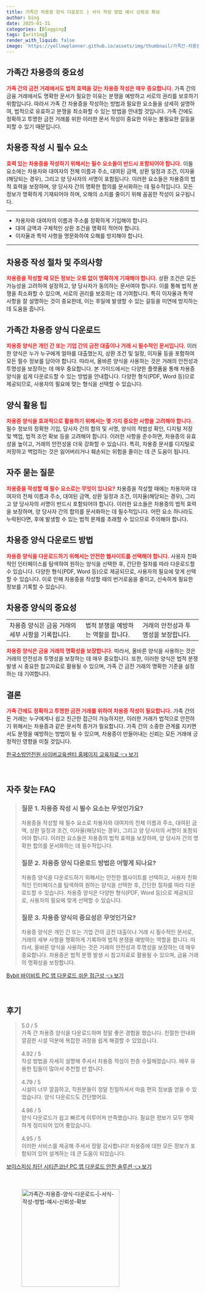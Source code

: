 ```yaml
---
title: 가족간 차용증 양식 다운로드 | 서식 작성 방법 예시 신뢰성 확보
author: bing
date: 2025-01-31
categories: [Blogging]
tags: [writing]
render_with_liquid: false
image: 'https://yellowplanner.github.io/assets/img/thumbnail/가족간-차용증-양식-다운로드-|-서식-작성-방법-예시-신뢰성-확보.webp'
---
```



<h2 id='가족간 차용증의 중요성'>가족간 차용증의 중요성</h2>

<p><b><span style="color: #ee2323;">가족 간의 금전 거래에서도 법적 효력을 갖는 차용증 작성은 매우 중요합니다.</span></b> 가족 간의 금융 거래에서도 명확한 문서가 필요한 이유는 분쟁을 예방하고 서로의 권리를 보호하기 위함입니다. 따라서 가족 간 차용증을 작성하는 방법과 필요한 요소들을 상세히 설명하여, 법적으로 유효하고 분쟁을 최소화할 수 있는 방법을 안내할 것입니다. 가족 간에도 정확하고 투명한 금전 거래를 위한 이러한 문서 작성이 중요한 이유는 불필요한 갈등을 피할 수 있기 때문입니다.</p>

<h2 id='차용증 작성 시 필수 요소'>차용증 작성 시 필수 요소</h2>

<p><b><span style="color: #ee2323;">효력 있는 차용증을 작성하기 위해서는 필수 요소들이 반드시 포함되어야 합니다.</span></b> 이들 요소에는 차용자와 대여자의 전체 이름과 주소, 대여된 금액, 상환 일정과 조건, 이자율(해당되는 경우), 그리고 양 당사자의 서명이 포함됩니다. 이러한 요소들은 차용증의 법적 효력을 보장하며, 양 당사자 간의 명확한 합의를 문서화하는 데 필수적입니다. 모든 정보가 명확하게 기재되어야 하며, 오해의 소지를 줄이기 위해 꼼꼼한 작성이 요구됩니다.</p>

<hr />

<ul>
    <li>차용자와 대여자의 이름과 주소를 정확하게 기입해야 합니다.</li>
    <li>대여 금액과 구체적인 상환 조건을 명확히 적어야 합니다.</li>
    <li>이자율과 특약 사항을 명문화하여 오해를 방지해야 합니다.</li>
</ul>

<hr />

<h2 id='차용증 작성 절차 및 주의사항'>차용증 작성 절차 및 주의사항</h2>

<p><b><span style="color: #ee2323;">차용증을 작성할 때 모든 정보는 오류 없이 명확하게 기재해야 합니다.</span></b> 상환 조건은 모든 가능성을 고려하여 설정하고, 양 당사자가 동의하는 문서여야 합니다. 이를 통해 법적 분쟁을 최소화할 수 있으며, 서로의 권리를 보호하는 데 기여합니다. 특히 이자율과 특약 사항을 잘 설명하는 것이 중요한데, 이는 후일에 발생할 수 있는 갈등을 미연에 방지하는 데 도움을 줍니다.</p>

<h2 id='가족간 차용증 양식 다운로드'>가족간 차용증 양식 다운로드</h2>

<p><b><span style="color: #ee2323;">차용증 양식은 개인 간 또는 기업 간의 금전 대출이나 거래 시 필수적인 문서입니다.</span></b> 이러한 양식은 누가 누구에게 얼마를 대출했는지, 상환 조건 및 일정, 이자율 등을 포함하여 모든 필수 정보를 담아야 합니다. 따라서, 올바른 양식을 사용하는 것은 거래의 안전성과 투명성을 보장하는 데 매우 중요합니다. 본 가이드에서는 다양한 플랫폼을 통해 차용증 양식을 쉽게 다운로드할 수 있는 방법을 안내합니다. 다양한 형식(PDF, Word 등)으로 제공되므로, 사용자의 필요에 맞는 형식을 선택할 수 있습니다.</p>

<h2 id='양식 활용 팁'>양식 활용 팁</h2>

<p><b><span style="color: #ee2323;">차용증 양식을 효과적으로 활용하기 위해서는 몇 가지 중요한 사항을 고려해야 합니다.</span></b> 필수 정보의 정확한 기입, 당사자 간의 합의 및 서명, 양식의 적법성 확인, 디지털 저장 및 백업, 법적 조언 확보 등을 고려해야 합니다. 이러한 사항을 준수하면, 차용증의 유효성을 높이고, 거래의 안전성을 더욱 강화할 수 있습니다. 특히, 차용증 문서를 디지털로 저장하고 백업하는 것은 잃어버리거나 훼손되는 위험을 줄이는 데 큰 도움이 됩니다.</p>

<h2 id='자주 묻는 질문'>자주 묻는 질문</h2>

<p><b><span style="color: #ee2323;">차용증을 작성할 때 필수 요소로는 무엇이 있나요?</span></b> 차용증을 작성할 때에는 차용자와 대여자의 전체 이름과 주소, 대여된 금액, 상환 일정과 조건, 이자율(해당되는 경우), 그리고 양 당사자의 서명이 반드시 포함되어야 합니다. 이러한 요소들은 차용증의 법적 효력을 보장하며, 양 당사자 간의 합의를 문서화하는 데 필수적입니다. 어떤 요소 하나라도 누락된다면, 후에 발생할 수 있는 법적 문제를 초래할 수 있으므로 주의해야 합니다.</p>

<h2 id='차용증 양식 다운로드 방법'>차용증 양식 다운로드 방법</h2>

<p><b><span style="color: #ee2323;">차용증 양식을 다운로드하기 위해서는 안전한 웹사이트를 선택해야 합니다.</span></b> 사용자 친화적인 인터페이스를 탐색하여 원하는 양식을 선택한 후, 간단한 절차를 따라 다운로드할 수 있습니다. 다양한 형식(PDF, Word 등)으로 제공되므로, 사용자의 필요에 맞게 선택할 수 있습니다. 이로 인해 차용증을 작성할 때의 번거로움을 줄이고, 신속하게 필요한 정보를 기록할 수 있습니다.</p>

<h2 id='차용증 양식의 중요성'>차용증 양식의 중요성</h2>

<table>
    <tr>
        <td>차용증 양식은 금융 거래의 세부 사항을 기록합니다.</td>
        <td>법적 분쟁을 예방하는 역할을 합니다.</td>
        <td>거래의 안전성과 투명성을 보장합니다.</td>
    </tr>
</table>

<p><b><span style="color: #ee2323;">차용증 양식은 금융 거래의 명확성을 보장합니다.</span></b> 따라서, 올바른 양식을 사용하는 것은 거래의 안전성과 투명성을 보장하는 데 매우 중요합니다. 또한, 이러한 양식은 법적 분쟁 발생 시 중요한 참고자료로 활용될 수 있으며, 가족 간 금전 거래의 명확한 기준을 설정하는 데 기여합니다.</p>

<h2 id='결론'>결론</h2>

<p><b><span style="color: #ee2323;">가족 간에도 정확하고 투명한 금전 거래를 위하여 차용증 작성이 필요합니다.</span></b> 가족 간의 돈 거래는 누구에게나 쉽고 친근한 접근이 가능하지만, 이러한 거래가 법적으로 안전하기 위해서는 차용증과 같은 문서적 증거가 필요합니다. 가족 간의 소중한 관계를 지키면서도 분쟁을 예방하는 방법이 될 수 있으며, 차용증이 만들어내는 신뢰는 모든 거래에 긍정적인 영향을 미칠 것입니다.</p>


<p><a class="click-button" title="한국소방안전원 사이버교육센터 홈페이지 교육자료" href="https://yellowplanner.github.io/posts/%ED%95%9C%EA%B5%AD%EC%86%8C%EB%B0%A9%EC%95%88%EC%A0%84%EC%9B%90-%EC%82%AC%EC%9D%B4%EB%B2%84%EA%B5%90%EC%9C%A1%EC%84%BC%ED%84%B0-%ED%99%88%ED%8E%98%EC%9D%B4%EC%A7%80-%EA%B5%90%EC%9C%A1%EC%9E%90%EB%A3%8C/" rel="dofollow">한국소방안전원 사이버교육센터 홈페이지 교육자료 👈 보기</a></p><br>
<h2 id='자주_찾는_FAQ'>자주 찾는 FAQ</h2>
<div itemscope="" itemtype="https://schema.org/FAQPage"> 
<blockquote> 
<div itemscope="" itemprop="mainEntity" itemtype="https://schema.org/Question"> 
<h3 itemprop="name">질문 1. 차용증 작성 시 필수 요소는 무엇인가요?</h3> 
<div itemscope="" itemprop="acceptedAnswer" itemtype="https://schema.org/Answer"> 
<span itemprop="text"> 
<p>차용증을 작성할 때 필수 요소로 차용자와 대여자의 전체 이름과 주소, 대여된 금액, 상환 일정과 조건, 이자율(해당되는 경우), 그리고 양 당사자의 서명이 포함되어야 합니다. 이러한 요소들은 차용증의 법적 효력을 보장하며, 양 당사자 간의 명확한 합의를 문서화하는 데 필수적입니다.</p> 
</span> 
</div> 
</div> 

<div itemscope="" itemprop="mainEntity" itemtype="https://schema.org/Question"> 
<h3 itemprop="name">질문 2. 차용증 양식 다운로드 방법은 어떻게 되나요?</h3> 
<div itemscope="" itemprop="acceptedAnswer" itemtype="https://schema.org/Answer"> 
<span itemprop="text"> 
<p>차용증 양식을 다운로드하기 위해서는 안전한 웹사이트를 선택하고, 사용자 친화적인 인터페이스를 탐색하여 원하는 양식을 선택한 후, 간단한 절차를 따라 다운로드할 수 있습니다. 차용증 양식은 다양한 형식(PDF, Word 등)으로 제공되므로, 사용자의 필요에 맞게 선택할 수 있습니다.</p> 
</span> 
</div> 
</div> 

<div itemscope="" itemprop="mainEntity" itemtype="https://schema.org/Question"> 
<h3 itemprop="name">질문 3. 차용증 양식의 중요성은 무엇인가요?</h3> 
<div itemscope="" itemprop="acceptedAnswer" itemtype="https://schema.org/Answer"> 
<span itemprop="text"> 
<p>차용증 양식은 개인 간 또는 기업 간의 금전 대출이나 거래 시 필수적인 문서로, 거래의 세부 사항을 명확하게 기록하여 법적 분쟁을 예방하는 역할을 합니다. 따라서, 올바른 양식을 사용하는 것은 거래의 안전성과 투명성을 보장하는 데 매우 중요합니다. 차용증은 법적 분쟁 발생 시 참고자료로 활용될 수 있으며, 금융 거래의 명확성을 보장합니다.</p> 
</span> 
</div> 
</div> 
</blockquote> 
</div>
<p><a class="click-button" title="Bybit 바이비트 PC 앱 다운로드 쉬운 접근성" href="https://yellowplanner.github.io/posts/Bybit-%EB%B0%94%EC%9D%B4%EB%B9%84%ED%8A%B8-PC-%EC%95%B1-%EB%8B%A4%EC%9A%B4%EB%A1%9C%EB%93%9C-%EC%89%AC%EC%9A%B4-%EC%A0%91%EA%B7%BC%EC%84%B1/" rel="dofollow">Bybit 바이비트 PC 앱 다운로드 쉬운 접근성 👈 보기</a></p><br>
<h2 id='후기'>후기</h2>
<div itemscope itemtype="https://schema.org/Product">
  <blockquote>
  <div itemprop="review" itemscope itemtype="https://schema.org/Review">
      <div itemprop="reviewRating" itemscope itemtype="https://schema.org/Rating"> <span itemprop="ratingValue">5.0</span> / <span itemprop="bestRating">5</span> </div>
      <span itemprop="reviewBody">가족 간 차용증 양식을 다운로드하며 정말 좋은 경험을 했습니다. 친절한 안내와 깔끔한 시설 덕분에 복잡한 과정을 쉽게 해결할 수 있었습니다.</span>
  </div>
  <br>
  <div itemprop="review" itemscope itemtype="https://schema.org/Review">
      <div itemprop="reviewRating" itemscope itemtype="https://schema.org/Rating"> <span itemprop="ratingValue">4.92</span> / <span itemprop="bestRating">5</span> </div>
      <span itemprop="reviewBody">작성 방법을 자세히 설명해 주셔서 차용증 작성이 한층 수월해졌습니다. 매우 유용한 팁들이 많아서 추천할 만 합니다.</span>
  </div>
  <br>
  <div itemprop="review" itemscope itemtype="https://schema.org/Review">
      <div itemprop="reviewRating" itemscope itemtype="https://schema.org/Rating"> <span itemprop="ratingValue">4.79</span> / <span itemprop="bestRating">5</span> </div>
      <span itemprop="reviewBody">시설이 너무 깔끔하고, 직원분들이 정말 친절하셔서 마음 편히 정보를 얻을 수 있었습니다. 양식 다운로드도 간단했어요.</span>
  </div>
  <br>
  <div itemprop="review" itemscope itemtype="https://schema.org/Review">
      <div itemprop="reviewRating" itemscope itemtype="https://schema.org/Rating"> <span itemprop="ratingValue">4.96</span> / <span itemprop="bestRating">5</span> </div>
      <span itemprop="reviewBody">양식 다운로드가 쉽고 빠르게 이루어져 만족했습니다. 필요한 정보가 모두 명확하게 정리되어 있어 좋았습니다.</span>
  </div>
  <br>
  <div itemprop="review" itemscope itemtype="https://schema.org/Review">
      <div itemprop="reviewRating" itemscope itemtype="https://schema.org/Rating"> <span itemprop="ratingValue">4.95</span> / <span itemprop="bestRating">5</span> </div>
      <span itemprop="reviewBody">이러한 서비스를 제공해 주셔서 정말 감사합니다! 차용증에 대한 모든 정보가 포함되어 있어 설계하는 데 큰 도움이 되었습니다.</span>
  </div>
  </blockquote>
</div>
<p><a class="click-button" title="보이스피싱 차단 시티즌코난 PC 앱 다운로드 안전 솔루션" href="https://yellowplanner.github.io/posts/%EB%B3%B4%EC%9D%B4%EC%8A%A4%ED%94%BC%EC%8B%B1-%EC%B0%A8%EB%8B%A8-%EC%8B%9C%ED%8B%B0%EC%A6%8C%EC%BD%94%EB%82%9C-PC-%EC%95%B1-%EB%8B%A4%EC%9A%B4%EB%A1%9C%EB%93%9C-%EC%95%88%EC%A0%84-%EC%86%94%EB%A3%A8%EC%85%98/" rel="dofollow">보이스피싱 차단 시티즌코난 PC 앱 다운로드 안전 솔루션 👈 보기</a></p><br>
<figure class="image"><img src="https://yellowplanner.github.io/assets/img/thumbnail/가족간-차용증-양식-다운로드-|-서식-작성-방법-예시-신뢰성-확보.webp" alt="가족간-차용증-양식-다운로드-|-서식-작성-방법-예시-신뢰성-확보" width="256" height="256"></figure>
